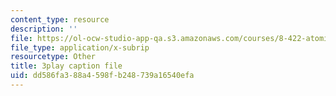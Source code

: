 ```yaml
---
content_type: resource
description: ''
file: https://ol-ocw-studio-app-qa.s3.amazonaws.com/courses/8-422-atomic-and-optical-physics-ii-spring-2013/dd586fa388a4598fb248739a16540efa_q5iBqycJuqU.vtt
file_type: application/x-subrip
resourcetype: Other
title: 3play caption file
uid: dd586fa3-88a4-598f-b248-739a16540efa
---
```

